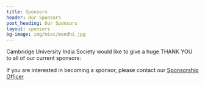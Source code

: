 ```yaml
---
title: Sponsors
header: Our Sponsors
post_heading: Our Sponsors
layout: sponsors
bg-image: img/misc/mendhi.jpg
---
```

<p style="margin-bottom: 15px">Cambridge University India Society would like to give a huge THANK YOU to
	all of our current sponsors:</p>
<p style="margin-bottom: 15px">If you are interested in becoming a sponsor, please contact our <a
		href="mailto:{{site.sponsorship_email}}">Sponsorship Officer</a></p>

